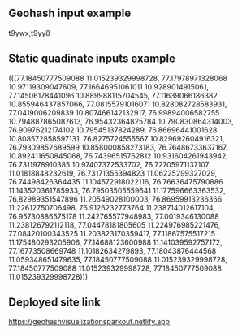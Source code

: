 ## Geohash input example
t9ywx,t9yy8

## Static quadinate inputs example

(((77.18450777509088 11.015239329998728, 77.17978971328068 10.97119309047609, 77.16646951061011 10.9289014915061, 77.14506178441096 10.889988115704545, 77.11639066186382 10.855946437857066, 77.08155791016071 10.828082728583931, 77.0419006209839 10.807466142132917, 76.99894006582755 10.794887865087613, 76.95432364825784 10.790830864314003, 76.90976212174102 10.79545137824289, 76.86696441001628 10.808572858597131, 76.8275724555567 10.829692604916321, 76.79309852689599 10.858000858273183, 76.76486733637167 10.892411650845068, 76.74396515762812 10.931604261943942, 76.7311978910385 10.97407372533702, 76.72705971137107 11.01818848232619, 76.73171355394823 11.06225299327029, 76.74498426364435 11.104572918022116, 76.76636475790886 11.143520361785933, 76.79503505559641 11.177596663363532, 76.82989351547896 11.20549028100003, 76.86959913236366 11.22612750706498, 76.9126232773764 11.238714012617104, 76.95730886575178 11.242765577948983, 77.0019346130088 11.238126792112118, 77.04478181805605 11.224976985221476, 77.08420100343525 11.203823170359417, 77.11867575517215 11.175480293205906, 77.14688123600988 11.141039592757172, 77.16773508669748 11.10182634279893, 77.18043876444568 11.059348651479635, 77.18450777509088 11.015239329998728, 77.18450777509088 11.015239329998728, 77.18450777509088 11.015239329998728)))

## Deployed site link

https://geohashvisualizationsparkout.netlify.app